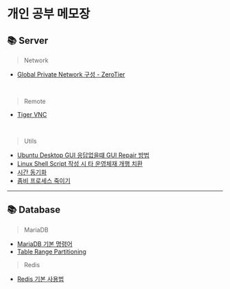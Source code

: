 # 개인 공부 메모장

## 📚 Server

> Network

- [Global Private Network 구성 - ZeroTier](./Server/Network/Zerotier.md)

<br>

> Remote

- [Tiger VNC](./Server/Remote/TigerVNC.md)

<br>

> Utils

- [Ubuntu Desktop GUI 응답없을떄 GUI Repair 방법](./Server/Utils/GUI%20Repair.md)
- [Linux Shell Script 작성 시 타 운영체재 개행 치환](./Server/Utils/개행%20제거.md)
- [시간 동기화](./Server/Utils/시간%20동기화.md)
- [좀비 프로세스 죽이기](./Server/Utils/좀비%20프로세스%20죽이기.md)

---

## 📚 Database

> MariaDB

- [MariaDB 기본 명령어](./Database/MariaDB/기본%20명령어.md)
- [Table Range Partitioning](./Database/MariaDB/Range%20Partitioning.md)

> Redis

- [Redis 기본 사용법](./Database/Redis/Redis%20기본%20사용법.md)